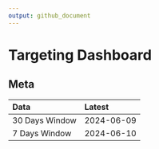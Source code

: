 ```yaml
---
output: github_document
---
```


# Targeting Dashboard



## Meta


|Data           |Latest     |
|:--------------|:----------|
|30 Days Window |2024-06-09 |
|7 Days Window  |2024-06-10 |
